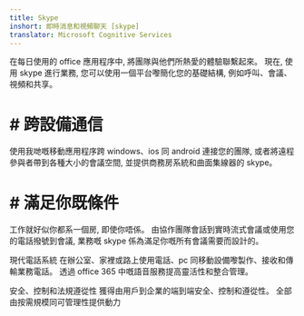 ```yaml
---
title: Skype
inshort: 即時消息和視頻聊天 [skype]
translator: Microsoft Cognitive Services
---
```


在每日使用的 office 應用程序中, 將團隊與他們所熱愛的體驗聯繫起來。 現在, 使用 skype 進行業務, 您可以使用一個平台嚟簡化您的基礎結構, 例如呼叫、會議、視頻和共享。 

# # 跨設備通信
使用我哋嘅移動應用程序跨 windows、ios 同 android 連接您的團隊, 或者將遠程參與者帶到各種大小的會議空間, 並提供商務房系統和曲面集線器的 skype。

# # 滿足你既條件
工作就好似你都系一個房, 即使你唔係。 由協作團隊會話到實時流式會議或使用您的電話撥號到會議, 業務嘅 skype 係為滿足你嘅所有會議需要而設計的。 

現代電話系統
在辦公室、家裡或路上使用電話、pc 同移動設備嚟製作、接收和傳輸業務電話。 透過 office 365 中嘅語音服務提高靈活性和整合管理。 

安全、控制和法規遵從性
獲得由用戶到企業的端到端安全、控制和遵從性。 全部由按需規模同可管理性提供動力 



